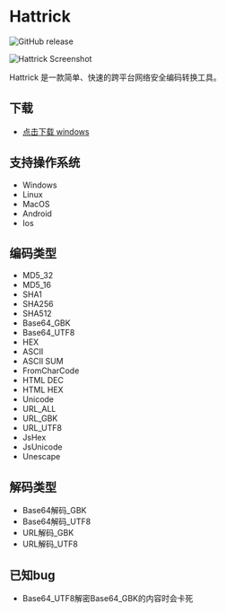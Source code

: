 Hattrick
================================
![GitHub release](https://github.com/veo/Hattrick/releases/latest)

![Hattrick Screenshot](https://github.com/veo/Hattrick/raw/master/screenshot.gif)


Hattrick 是一款简单、快速的跨平台网络安全编码转换工具。

## 下载
 * [点击下载 windows](https://github.com/veo/Hattrick/releases/latest)

## 支持操作系统
 * Windows
 * Linux
 * MacOS
 * Android
 * Ios

## 编码类型
 * MD5_32
 * MD5_16
 * SHA1
 * SHA256
 * SHA512
 * Base64_GBK
 * Base64_UTF8
 * HEX
 * ASCII
 * ASCII SUM
 * FromCharCode
 * HTML DEC
 * HTML HEX
 * Unicode
 * URL_ALL
 * URL_GBK
 * URL_UTF8
 * JsHex
 * JsUnicode
 * Unescape
 
## 解码类型
 * Base64解码_GBK
 * Base64解码_UTF8
 * URL解码_GBK
 * URL解码_UTF8 

## 已知bug
 * Base64_UTF8解密Base64_GBK的内容时会卡死